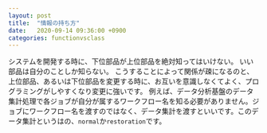 ```yaml
---
layout: post
title:  "情報の持ち方"
date:   2020-09-14 09:36:00 +0900
categories: functionvsclass
---
```

システムを開発する時に、下位部品が上位部品を絶対知ってはいけない。
いい部品は自分のことしか知らない。
こうすることによって関係が疎になるのと、上位部品、あるいは下位部品を変更する時に、お互いを意識しなくてよく、プログラミングがしやすくなり変更に強いです。
例えば、データ分析基盤のデータ集計処理で各ジョブが自分が属するワークフロー名を知る必要がありません。ジョブにワークフロー名を渡すのではなく、データ集計を渡すといいです。このデータ集計というはの、`normal`か`restoration`です。
